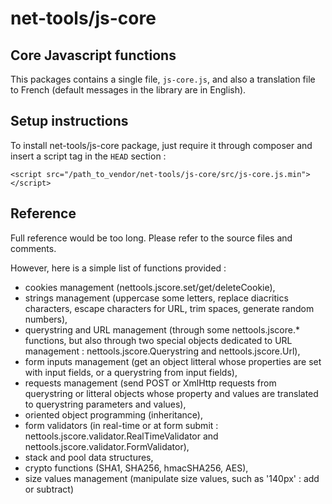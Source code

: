 # net-tools/js-core

## Core Javascript functions

This packages contains a single file, `js-core.js`, and also a translation file to French (default messages in the library are in English). 



## Setup instructions ##

To install net-tools/js-core package, just require it through composer and insert a script tag in the `HEAD` section :
```
<script src="/path_to_vendor/net-tools/js-core/src/js-core.js.min"></script>
```



## Reference ##

Full reference would be too long. Please refer to the source files and comments.

However, here is a simple list of functions provided :

- cookies management (nettools.jscore.set/get/deleteCookie),
- strings management (uppercase some letters, replace diacritics characters, escape characters for URL, trim spaces, generate random numbers),
- querystring and URL management (through some nettools.jscore.* functions, but also through two special objects dedicated to URL management : nettools.jscore.Querystring and nettools.jscore.Url),
- form inputs management (get an object litteral whose properties are set with input fields, or a querystring from input fields),
- requests management (send POST or XmlHttp requests from querystring or litteral objects whose property and values are translated to querystring parameters and values),
- oriented object programming (inheritance),
- form validators (in real-time or at form submit : nettools.jscore.validator.RealTimeValidator and nettools.jscore.validator.FormValidator),
- stack and pool data structures,
- crypto functions (SHA1, SHA256, hmacSHA256, AES),
- size values management (manipulate size values, such as '140px' : add or subtract)

